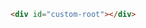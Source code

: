 ```html filename=".storybook/preview-body.html" renderer="common" language="js"
<div id="custom-root"></div>
```
